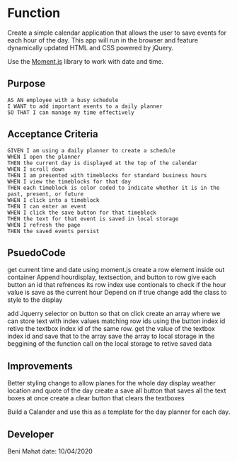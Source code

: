 # Function

Create a simple calendar application that allows the user to save events for each hour of the day. This app will run in the browser and feature dynamically updated HTML and CSS powered by jQuery.

Use the [Moment.js](https://momentjs.com/) library to work with date and time. 

## Purpose

```
AS AN employee with a busy schedule
I WANT to add important events to a daily planner
SO THAT I can manage my time effectively
```

## Acceptance Criteria

```
GIVEN I am using a daily planner to create a schedule
WHEN I open the planner
THEN the current day is displayed at the top of the calendar
WHEN I scroll down
THEN I am presented with timeblocks for standard business hours
WHEN I view the timeblocks for that day
THEN each timeblock is color coded to indicate whether it is in the past, present, or future
WHEN I click into a timeblock
THEN I can enter an event
WHEN I click the save button for that timeblock
THEN the text for that event is saved in local storage
WHEN I refresh the page
THEN the saved events persist
```

## PsuedoCode

get current time and date using moment.js
create a row element inside out container
Append hourdisplay, textsection, and button to row
give each button an id that refrences its row index
use contionals to check if the hour value is save as the current hour
Depend on if true change add the class to style to the display

add Jquerry selector on button so that on click
create an array where we can store text with index values matching row ids
using the button index id retive the textbox index id of the same row.
get the value of the textbox index id and save that to the array
save the array to local storage
in the beggining of the function call on the local storage to retive saved data

## Improvements

Better styling
change to allow planes for the whole day
display weather location and quote of the day
create a save all button that saves all the text boxes at once
create a clear button that clears the textboxes

Build a Calander and use this as a template for the day planner for each day. 


## Developer 

Beni Mahat
date: 10/04/2020
